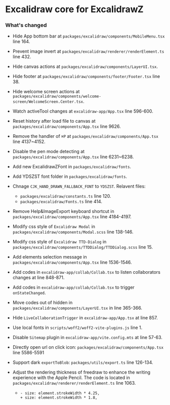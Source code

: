 # Excalidraw core for ExcalidrawZ

### What's changed

- Hide App bottom bar at `packages/excalidraw/components/MobileMenu.tsx` line 164.
- Prevent image invert at `packages/excalidraw/renderer/renderElement.ts` line 432.
- Hide canvas actions at `packages/excalidraw/components/LayerUI.tsx`.
- Hide footer at `packages/excalidraw/components/footer/Footer.tsx` line 38.
- Hide welcome screen actions at `packages/excalidraw/components/welcome-screen/WelcomeScreen.Center.tsx`.
- Watch activeTool changes at `excalidraw-app/App.tsx` line 596-600.
- Reset history after load file to canvas at `packages/excalidraw/components/App.tsx` line 9626.
- Remove the handler of `⌘P` at `packages/excalidraw/components/App.tsx` line 4137~4152.
- Disable the pen mode detecting at `packages/excalidraw/components/App.tsx` line 6231~6238.
- Add new ExcalidrawZFont in `packages/excalidraw/fonts`.
- Add YDSZST font folder in `packages/excalidraw/fonts`.
- Chnage `CJK_HAND_DRAWN_FALLBACK_FONT` to `YDSZST`. Relavent files:
  - `packages/excalidraw/constants.ts` line 120.
  - `packages/excalidraw/Fonts.ts` line 414.
- Remove Help&ImageExport keyboard shortcut in `packages/excalidraw/components/App.tsx` line 4184-4197. 
- Modify css style of `Excalidraw Modal` in `packages/excalidraw/components/Modal.scss` line 138-146.
- Modify css style of `Excalidraw TTD-Dialog` in `packages/excalidraw/components/TTDDialog/TTDDialog.scss` line 15.
- Add elements selection message in `packages/excalidraw/components/App.tsx` line 1536-1546.

- Add codes in `excalidraw-app/collab/Collab.tsx` to listen collaborators changes at line 848-871.

- Add codes in `excalidraw-app/collab/Collab.tsx` to trigger `onStateChanged`.

- Move codes out of hidden in `packages/excalidraw/components/LayerUI.tsx` in line 365-366.

- Hide `LiveCollaborationTrigger` in `excalidraw-app/App.tsx` at line 857.

- Use local fonts in `scripts/woff2/woff2-vite-plugins.js` line 1.

- Disable `Sitemap` plugin in `excalidraw-app/vite.config.mts` at line 57-63.

- Directly open url on click icon: `packages/excalidraw/components/App.tsx` line 5586-5591

- Support dark `exportToBlob`: `packages/utils/export.ts` line 126-134.

- Adjust the rendering thickness of freedraw to enhance the writing experience with the Apple Pencil. The code is located in `packages/excalidraw/renderer/renderElement.ts` line 1063. 

  - ```
    - size: element.strokeWidth * 4.25,
    + size: element.strokeWidth * 1.8,
    ```

    
